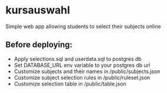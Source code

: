 # kursauswahl
Simple web app allowing students to select their subjects online

## Before deploying:  
- Apply selections.sql and userdata.sql to postgres db  
- Set DATABASE_URL env variable to your postgres db url  
- Customize subjects and their names in /public/subjects.json 
- Customize subject selection rules in /public/ruleset.json  
- Customize selection table in /public/table.json
